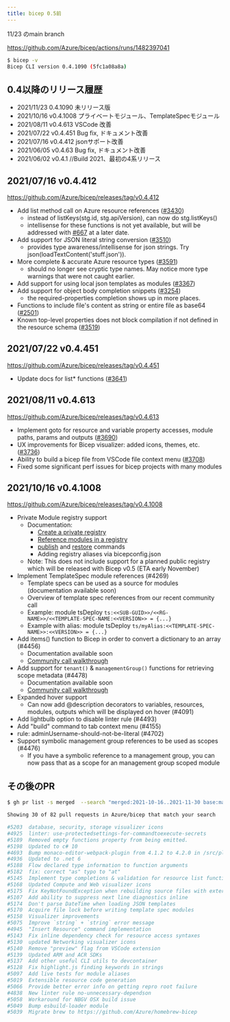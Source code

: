 ```yaml
---
title: bicep 0.5前
---
```


11/23 のmain branch

<https://github.com/Azure/bicep/actions/runs/1482397041>

```sh
$ bicep -v
Bicep CLI version 0.4.1090 (5fc1a08a8a)
```

## 0.4以降のリリース履歴

- 2021/11/23 0.4.1090 未リリース版
- 2021/10/16 v0.4.1008 プライベートモジュール、TemplateSpecモジュール
- 2021/08/11 v0.4.613 VSCode 改善
- 2021/07/22 v0.4.451 Bug fix, ドキュメント改善
- 2021/07/16 v0.4.412 jsonサポート改善
- 2021/06/05 v0.4.63 Bug fix, ドキュメント改善
- 2021/06/02 v0.4.1 //Build 2021、最初の4系リリース

## 2021/07/16 v0.4.412

<https://github.com/Azure/bicep/releases/tag/v0.4.412>

- Add list method call on Azure resource references ([#3430](https://github.com/Azure/bicep/pull/3430))
  - instead of listKeys(stg.id, stg.apiVersion), can now do stg.listKeys()
  - intellisense for these functions is not yet available, but will be addressed with [#667](https://github.com/Azure/bicep/issues/667) at a later date.
- Add support for JSON literal string conversion ([#3510](https://github.com/Azure/bicep/pull/3510))
  - provides type awareness/intellisense for json strings. Try json(loadTextContent('stuff.json')).
- More complete & accurate Azure resource types ([#3591](https://github.com/Azure/bicep/pull/3591))
  - should no longer see cryptic type names. May notice more type warnings that were not caught earlier.
- Add support for using local json templates as modules ([#3367](https://github.com/Azure/bicep/pull/3367))
- Add support for object body completion snippets ([#3254](https://github.com/Azure/bicep/pull/3254))
  - the required-properties completion shows up in more places.
- Functions to include file's content as string or entire file as base64 ([#2501](https://github.com/Azure/bicep/pull/2501))
- Known top-level properties does not block compilation if not defined in the resource schema ([#3519](https://github.com/Azure/bicep/pull/3519))

## 2021/07/22 v0.4.451

<https://github.com/Azure/bicep/releases/tag/v0.4.451>

- Update docs for list* functions ([#3641](https://github.com/Azure/bicep/pull/3641))

## 2021/08/11 v0.4.613

<https://github.com/Azure/bicep/releases/tag/v0.4.613>

- Implement goto for resource and variable property accesses, module paths, params and outputs ([#3690](https://github.com/Azure/bicep/pull/3690))
- UX improvements for Bicep visualizer: added icons, themes, etc. ([#3736](https://github.com/Azure/bicep/pull/3736))
- Ability to build a bicep file from VSCode file context menu ([#3708](https://github.com/Azure/bicep/pull/3708))
- Fixed some significant perf issues for bicep projects with many modules

## 2021/10/16 v0.4.1008

<https://github.com/Azure/bicep/releases/tag/v0.4.1008>

- Private Module registry support
  - Documentation:
    - [Create a private registry](https://docs.microsoft.com/azure/azure-resource-manager/bicep/private-module-registry)
    - [Reference modules in a registry](https://docs.microsoft.com/azure/azure-resource-manager/bicep/modules#file-in-registry)
    - [publish](https://docs.microsoft.com/azure/azure-resource-manager/bicep/bicep-cli#publish) and [restore](https://docs.microsoft.com/azure/azure-resource-manager/bicep/bicep-cli#publish) commands
    - Adding registry aliases via bicepconfig.json
  - Note: This does not include support for a planned public registry which will be released with Bicep v0.5 (ETA early November)
- Implement TemplateSpec module references (#4269)
  - Template specs can be used as a source for modules (documentation available soon)
  - Overview of template spec references from our recent community call
  - Example: module tsDeploy `ts:<<SUB-GUID>>/<<RG-NAME>>/<<TEMPLATE-SPEC-NAME:<<VERSION>> = {...}`
  - Example with alias: module tsDeploy `ts/myAlias:<<TEMPLATE-SPEC-NAME>>:<<VERSION>> = {...}`
- Add items() function to Bicep in order to convert a dictionary to an array (#4456)
  - Documentation available soon
  - [Community call walkthrough](https://youtu.be/TrAxi-cj1JM?t=1235)
- Add support for `tenant()` & `managementGroup()` functions for retrieving scope metadata (#4478)
  - Documentation available soon
  - [Community call walkthrough](https://youtu.be/TrAxi-cj1JM?t=1176)
- Expanded hover support
  - Can now add @description decorators to variables, resources, modules, outputs which will be displayed on hover (#4091)
- Add lightbulb option to disable linter rule (#4493)
- Add "build" command to tab context menu (#4155)
- rule: adminUsername-should-not-be-literal (#4702)
- Support symbolic management group references to be used as scopes (#4476)
  - If you have a symbolic reference to a management group, you can now pass that as a scope for an management group scoped module

## その後のPR

```sh
$ gh pr list -s merged  --search "merged:2021-10-16..2021-11-30 base:main sort:updated-desc"

Showing 30 of 82 pull requests in Azure/bicep that match your search

#5203  database, security, storage visualizer icons                              wedoazure:main
#4925  linter: use-protectedsettings-for-commandtoexecute-secrets                sw/protected-settings-rule
#5189  Removed empty functions property from being emitted.                      davidcho23:main
#5198  Updated to c# 10                                                          majastrz/net6-cleanup
#4693  Bump monaco-editor-webpack-plugin from 4.1.2 to 4.2.0 in /src/playground  dependabot/npm_and_yarn/src/playground/monaco-editor-webpack-plugin-...
#4936  Updated to .net 6                                                         majastrz/net6
#5188  Flow declared type information to function arguments                      ant/5187
#5182  fix: correct "as" typo to "at"                                            johnnyreilly:patch-1
#5145  Implement type completions & validation for resource list functions       ant/exp/list_funcs
#5168  Updated Compute and Web visualizer icons                                  wedoazure:main
#5175  Fix KeyNotFoundException when rebuilding source files with external m...  shenglol/fix-#5152
#5107  Add ability to suppress next line diagnostics inline                      DisableDiagnosticInline
#5174  Don't parse DateTime when loading JSON templates                          shenglol/disable-datetime-handling
#5170  Acquire file lock before writing template spec modules                    shenglol/fix-#5159
#5158  Visualizer improvements                                                   shenglol/visualizer-improvements
#5075  Improve `string` + `string` error message                                 tsunkaraneni/stringadditionerror
#4945  "Insert Resource" command implementation                                  ant/feat/import_resource
#5143  Fix inline dependency check for resource access syntaxes                  shenglol/fix-issue-#4850
#5130  updated Networking visualizer icons                                       wedoazure:main
#5140  Remove "preview" flag from VSCode extension                               anthony-c-martin-patch-1
#5139  Updated ARM and ACR SDKs                                                  majastrz/update-acr-sdk
#5137  Add other useful CLI utils to devcontainer                                ant/devcontainer
#5128  Fix highlight.js finding keywords in strings                              ant/issue5127
#5097  Add live tests for module aliases                                         shenglol/module-alias-live-tests
#5019  Extensible resource code generation                                       ant/ext_codegen
#5066  Provide better error info on getting repro root failure                   sw/baseinehelper-err
#4838  New linter rule no-unnecessary-dependson                                  sw/dependson4
#5058  Workaround for NBGV OSX build issue                                       anthony-c-martin-patch-1
#5049  Bump esbuild-loader module                                                ant/bump_esbuild_loader
#5039  Migrate brew to https://github.com/Azure/homebrew-bicep                   ant/migrate_brew
```
